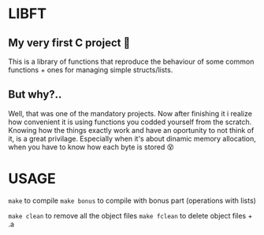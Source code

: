 # LIBFT

## My very first C project 🫶

This is a library of functions that reproduce the behaviour of some common functions + ones for managing simple structs/lists.

## But why?..

Well, that was one of the mandatory projects. Now after finishing it i realize how convenient it is using functions you codded yourself from the scratch. Knowing how the things exactly work and have an oportunity to not think of it, is a great privilage. Especially when it's about dinamic memory allocation, when you have to know how each byte is stored 😵

# USAGE

`make` to compile 
`make bonus` to compile with bonus part (operations with lists)

`make clean` to remove all the object files
`make fclean` to delete object files + .a 
